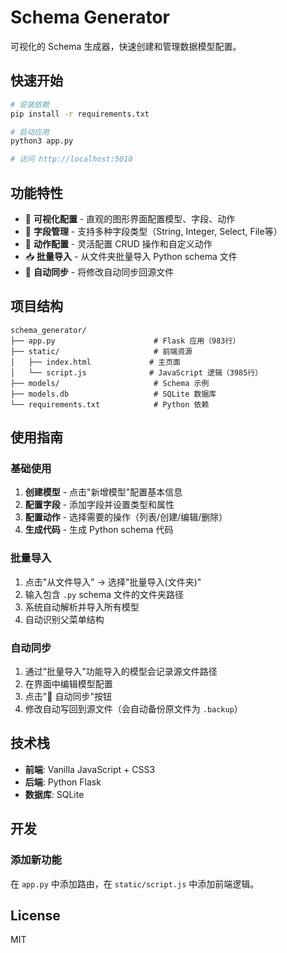 # Schema Generator

可视化的 Schema 生成器，快速创建和管理数据模型配置。

## 快速开始

```bash
# 安装依赖
pip install -r requirements.txt

# 启动应用
python3 app.py

# 访问 http://localhost:5010
```

## 功能特性

- 🎨 **可视化配置** - 直观的图形界面配置模型、字段、动作
- 📝 **字段管理** - 支持多种字段类型（String, Integer, Select, File等）
- 🔄 **动作配置** - 灵活配置 CRUD 操作和自定义动作
- 📥 **批量导入** - 从文件夹批量导入 Python schema 文件
- 🔄 **自动同步** - 将修改自动同步回源文件

## 项目结构

```
schema_generator/
├── app.py                      # Flask 应用（983行）
├── static/                     # 前端资源
│   ├── index.html             # 主页面
│   └── script.js              # JavaScript 逻辑（3985行）
├── models/                     # Schema 示例
├── models.db                   # SQLite 数据库
└── requirements.txt            # Python 依赖
```

## 使用指南

### 基础使用

1. **创建模型** - 点击"新增模型"配置基本信息
2. **配置字段** - 添加字段并设置类型和属性
3. **配置动作** - 选择需要的操作（列表/创建/编辑/删除）
4. **生成代码** - 生成 Python schema 代码

### 批量导入

1. 点击"从文件导入" → 选择"批量导入(文件夹)"
2. 输入包含 `.py` schema 文件的文件夹路径
3. 系统自动解析并导入所有模型
4. 自动识别父菜单结构

### 自动同步

1. 通过"批量导入"功能导入的模型会记录源文件路径
2. 在界面中编辑模型配置
3. 点击"🔄 自动同步"按钮
4. 修改自动写回到源文件（会自动备份原文件为 `.backup`）

## 技术栈

- **前端**: Vanilla JavaScript + CSS3
- **后端**: Python Flask
- **数据库**: SQLite

## 开发

### 添加新功能

在 `app.py` 中添加路由，在 `static/script.js` 中添加前端逻辑。

## License

MIT

